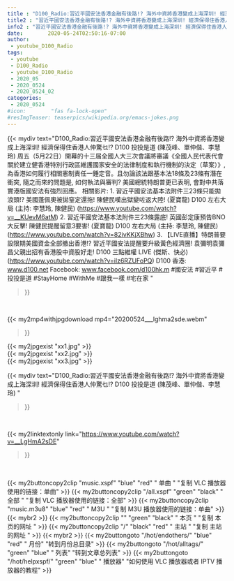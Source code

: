 ```yaml
---
title : "D100_Radio:習近平國安法香港金融有後路!? 海外中資將香港變成上海深圳! 經濟保得住香港人仲驚乜!?  D100 投投是道 (陳茂峰、單仲偕、李慧玲) "
title2 : "習近平國安法香港金融有後路!? 海外中資將香港變成上海深圳! 經濟保得住香港人仲驚乜!?  D100 投投是道 (陳茂峰、單仲偕、李慧玲) "
info2 : "習近平國安法香港金融有後路!? 海外中資將香港變成上海深圳! 經濟保得住香港人仲驚乜!?  D100 投投是道 (陳茂峰、單仲偕、李慧玲)   周五（5月22日）開幕的十三届全國人大三次會議將審議《全國人民代表代會關於建立健香港特別行政區維護國家安全的法律制度和執行機制的決定（草案）》, 為香港如何履行相關憲制責任一錘定音。且勿論該法跟基本法18條及23條有潛在衝突, 隨之而來的問題是, 如何執法與審判? 美國總統特朗普更已表明, 會對中共落實港版國安法有強烈回應。  相關影片: 1. 習近平國安法基本法附件三23條只能拋浪頭!? 美國蓬佩奧被拋窒定還拖! 陳健民嘆出獄變咗返大陸! (夏寶龍) D100 左右大局 (主持: 李慧玲, 陳健民) (https://www.youtube.com/watch?v=__KUevM6atM) 2. 習近平國安法基本法附件三23條露底! 英國彭定康預告BNO大反擊! 陳健民提醒留意3要害! (夏寶龍) D100 左右大局 (主持: 李慧玲, 陳健民) (https://www.youtube.com/watch?v=82ivKKjXBhw) 3. 【LIVE直播】特朗普要設限期美國資金全部撤出香港!? 習近平國安法提醒要升級黃色經濟圈! 袁彌明袁彌昌父親出招有香港股中資股好走!  D100 三點維權 LIVE (傑斯、快必) (https://www.youtube.com/watch?v=ilz6RZUFoPQ)  D100 香港: www.d100.net Facebook: www.facebook.com/d100hk.m  #國安法 #習近平 #投投是道 #StayHome #WithMe #跟我一樣 #宅在家 "
date:        2020-05-24T02:50:16-07:00
author:
 - youtube_D100_Radio
tags:
 - youtube
 - D100_Radio
 - youtube_D100_Radio
 - 2020_05
 - 2020_0524
 - 2020_0524_02
categories:
 - 2020_0524
#icon:        "fas fa-lock-open"
#resImgTeaser: teaserpics/wikipedia.org/emacs-jokes.png
---
```


{{< mydiv text="D100_Radio:習近平國安法香港金融有後路!? 海外中資將香港變成上海深圳! 經濟保得住香港人仲驚乜!?  D100 投投是道 (陳茂峰、單仲偕、李慧玲)   周五（5月22日）開幕的十三届全國人大三次會議將審議《全國人民代表代會關於建立健香港特別行政區維護國家安全的法律制度和執行機制的決定（草案）》, 為香港如何履行相關憲制責任一錘定音。且勿論該法跟基本法18條及23條有潛在衝突, 隨之而來的問題是, 如何執法與審判? 美國總統特朗普更已表明, 會對中共落實港版國安法有強烈回應。  相關影片: 1. 習近平國安法基本法附件三23條只能拋浪頭!? 美國蓬佩奧被拋窒定還拖! 陳健民嘆出獄變咗返大陸! (夏寶龍) D100 左右大局 (主持: 李慧玲, 陳健民) (https://www.youtube.com/watch?v=__KUevM6atM) 2. 習近平國安法基本法附件三23條露底! 英國彭定康預告BNO大反擊! 陳健民提醒留意3要害! (夏寶龍) D100 左右大局 (主持: 李慧玲, 陳健民) (https://www.youtube.com/watch?v=82ivKKjXBhw) 3. 【LIVE直播】特朗普要設限期美國資金全部撤出香港!? 習近平國安法提醒要升級黃色經濟圈! 袁彌明袁彌昌父親出招有香港股中資股好走!  D100 三點維權 LIVE (傑斯、快必) (https://www.youtube.com/watch?v=ilz6RZUFoPQ)  D100 香港: www.d100.net Facebook: www.facebook.com/d100hk.m  #國安法 #習近平 #投投是道 #StayHome #WithMe #跟我一樣 #宅在家 "
>}}
<br>


{{< my2mp4withjpgdownload mp4="20200524___lghma2sde.webm"
>}}

{{< my2jpgexist "xx1.jpg" >}}<br>
{{< my2jpgexist "xx2.jpg" >}}<br>
{{< my2jpgexist "xx3.jpg" >}}<br>



{{< mydiv text="D100_Radio:習近平國安法香港金融有後路!? 海外中資將香港變成上海深圳! 經濟保得住香港人仲驚乜!?  D100 投投是道 (陳茂峰、單仲偕、李慧玲) "
>}}
<br>

{{< my2linktextonly link="https://www.youtube.com/watch?v=__LgHmA2sDE"
>}}


<br>

{{< my2buttoncopy2clip "music.xspf"        "blue"   "red"    " 单曲 "  "复制 VLC 播放器使用的链接：单曲" >}} {{< my2buttoncopy2clip "/all.xspf"         "green"  "black"  " 全部 "  "复制 VLC 播放器使用的链接：全部" >}} {{< my2buttoncopy2clip "music.m3u8"        "blue"   "red"    " M3U  "    "复制 M3U 播放器使用的链接：单曲" >}} {{< mybr2 >}} {{< my2buttoncopy2clip ""                  "green"  "black"  " 本页 "    "复制 本页的网址 " >}} {{< my2buttoncopy2clip "/"                 "black"  "red"    " 主站 "    "复制 主站的网址 " >}} {{< mybr2 >}} {{< my2buttongoto      "/hot/endothers/"   "blue"   "red"    " 月份"   "转到月份总目录" >}} {{< my2buttongoto      "/hot/alltags/"     "green"  "blue"   " 列表"   "转到文章总列表" >}} {{< my2buttongoto      "/hot/helpxspf/"    "green"  "blue"   " 播放器" "如何使用 VLC 播放器或者 IPTV 播放器的教程" >}} 
